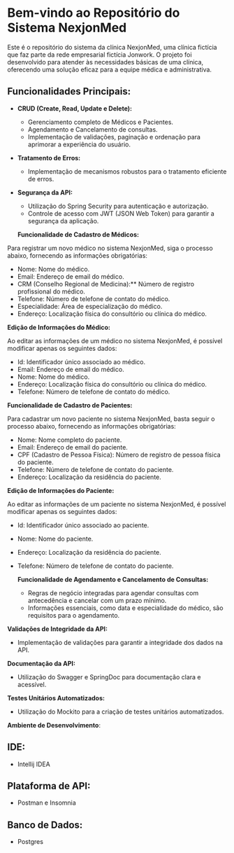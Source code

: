 # Bem-vindo ao Repositório do Sistema NexjonMed

Este é o repositório do sistema da clínica NexjonMed, uma clínica fictícia que faz parte da rede empresarial fictícia Jonwork. O projeto foi desenvolvido para atender às necessidades básicas de uma clínica, oferecendo uma solução eficaz para a equipe médica e administrativa.

## Funcionalidades Principais:


- **CRUD (Create, Read, Update e Delete):**
  - Gerenciamento completo de Médicos e Pacientes.
  - Agendamento e Cancelamento de consultas.
  - Implementação de validações, paginação e ordenação para aprimorar a experiência do usuário.

- **Tratamento de Erros:**
  - Implementação de mecanismos robustos para o tratamento eficiente de erros.

- **Segurança da API:**
  - Utilização do Spring Security para autenticação e autorização.
  - Controle de acesso com JWT (JSON Web Token) para garantir a segurança da aplicação.

  **Funcionalidade de Cadastro de Médicos:**

Para registrar um novo médico no sistema NexjonMed, siga o processo abaixo, fornecendo as informações obrigatórias:

- Nome: Nome  do médico.
- Email: Endereço de email  do médico.
- CRM (Conselho Regional de Medicina):** Número de registro profissional do médico.
- Telefone: Número de telefone de contato do médico.
- Especialidade: Área de especialização do médico.
- Endereço: Localização física do consultório ou clínica do médico.

**Edição de Informações do Médico:**

Ao editar as informações de um médico no sistema NexjonMed, é possível modificar apenas os seguintes dados:

- Id: Identificador único associado ao médico.
- Email: Endereço de email do médico.
- Nome: Nome  do médico.
- Endereço: Localização física do consultório ou clínica do médico.
- Telefone: Número de telefone de contato do médico.

**Funcionalidade de Cadastro de Pacientes:**

Para cadastrar um novo paciente no sistema NexjonMed, basta seguir o processo abaixo, fornecendo as informações obrigatórias:

- Nome: Nome completo do paciente.
- Email: Endereço de email do paciente.
- CPF (Cadastro de Pessoa Física): Número de registro de pessoa física do paciente.
- Telefone: Número de telefone de contato do paciente.
- Endereço: Localização da residência do paciente.

**Edição de Informações do Paciente:**

Ao editar as informações de um paciente no sistema NexjonMed, é possível modificar apenas os seguintes dados:

- Id: Identificador único associado ao paciente.
- Nome: Nome  do paciente.
- Endereço: Localização da residência do paciente.
- Telefone: Número de telefone de contato do paciente.



  **Funcionalidade de Agendamento e Cancelamento de Consultas:**
  - Regras de negócio integradas para agendar consultas com antecedência e cancelar com um prazo mínimo.
  - Informações essenciais, como data e especialidade do médico, são requisitos para o agendamento.

 **Validações de Integridade da API:**
  - Implementação de validações para garantir a integridade dos dados na API.

 **Documentação da API:**
  - Utilização do Swagger e SpringDoc para documentação clara e acessível.

 **Testes Unitários Automatizados:**
  - Utilização do Mockito para a criação de testes unitários automatizados.

**Ambiente de Desenvolvimento**:

## IDE:
  - Intellij IDEA

## Plataforma de API:
  - Postman e Insomnia

## Banco de Dados:
- Postgres
